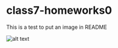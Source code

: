 # class7-homeworks0
This is a test to put an image in README

![alt text](https://user-images.githubusercontent.com/20756635/55018096-81b9c600-4fc8-11e9-8dd9-62ace6e58f92.png)
